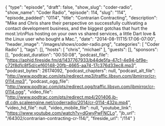 {
  "type": "episode",
  "draft": false,
  "show_slug": "coder-radio",
  "show_name": "Coder Radio",
  "episode": 114,
  "slug": "114",
  "episode_padded": "0114",
  "title": "Contrarian Contracting",
  "description": "Mike and Chris share their perspective on successfully cultivating a contact development business, and the biggest gotchas that hurt the most.\n\nPlus hosting on your own vs shared services, a little Dart love & the Linux user who bought a Mac.",
  "date": "2014-08-11T15:17:06-07:00",
  "header_image": "/images/shows/coder-radio.png",
  "categories": [
    "Coder Radio"
  ],
  "tags": [],
  "hosts": [
    "chris",
    "michael"
  ],
  "guests": [],
  "sponsors": [],
  "podcast_duration": "00:50:08",
  "podcast_file": "https://aphid.fireside.fm/d/1437767933/b44de5fa-47c1-4e94-bf9e-c72f8d1c8f5d/cef60148-20fb-4665-aa74-17c376d33ec8.mp3",
  "podcast_bytes": 26174092,
  "podcast_chapters": null,
  "podcast_alt_file": "http://www.podtrac.com/pts/redirect.mp3/traffic.libsyn.com/jbmirror/cr-0114.mp3",
  "podcast_ogg_file": "http://www.podtrac.com/pts/redirect.ogg/traffic.libsyn.com/jbmirror/cr-0114.ogg",
  "video_file": "http://www.podtrac.com/pts/redirect.mp4/201406.jb-dl.cdn.scaleengine.net/coderradio/2014/cr-0114-432p.mp4",
  "video_hd_file": null,
  "video_mobile_file": null,
  "youtube_link": "https://www.youtube.com/watch?v=dGwyPwFNCLo",
  "jb_url": "/64302/contrarian-contracting-cr-114/",
  "fireside_url": "/114"
}

